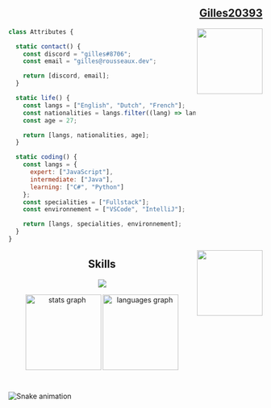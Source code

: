 <h2  align="right" ><a href="https://github.com/gilles20393">Gilles20393</a></h2>
<img align="right" width="130" src="https://github.com/gilles20393/gilles20393/blob/master/user.gif" />

```JavaScript
class Attributes {

  static contact() {
    const discord = "gilles#8706";
    const email = "gilles@rousseaux.dev";

    return [discord, email];
  }

  static life() {
    const langs = ["English", "Dutch", "French"];
    const nationalities = langs.filter((lang) => lang !== "English" && lang !== "Dutch").concat("Belgium");
    const age = 27;

    return [langs, nationalities, age];
  }

  static coding() {
    const langs = {
      expert: ["JavaScript"],
      intermediate: ["Java"],
      learning: ["C#", "Python"]
    };
    const specialities = ["Fullstack"];
    const environnement = ["VSCode", "IntelliJ"];

    return [langs, specialities, environnement];
  }
}
```
<img align="right" width="130" src="https://spotify-github-profile.vercel.app/api/view.svg?uid=117959997&cover_image=true&theme=default&show_offline=false&background_color=121212&interchange=true&bar_color=53b14f&bar_color_cover=true" href="https://spotify-github-profile.vercel.app/api/view.svg?uid=117959997&redirect=true" />
<h2 align="center">Skills </h2>

<p align="center">
  <a href="https://skillicons.dev">
    <img src="https://skillicons.dev/icons?i=idea,vscode,js,ts,cs,java,react,spring,css,html" />
  </a>
</p>

<div align="center">
  <img src="https://github-readme-stats.vercel.app/api?username=gilles20393&hide_title=false&hide_rank=false&show_icons=true&include_all_commits=true&count_private=true&disable_animations=false&theme=dracula&locale=en&hide_border=false" height="150" alt="stats graph"  />
  <img src="https://github-readme-stats.vercel.app/api/top-langs?username=gilles20393&locale=en&hide_title=false&layout=compact&card_width=320&langs_count=5&theme=dracula&hide_border=false" height="150" alt="languages graph"  />
</div>
<br clear="both">

###

<img src="https://raw.githubusercontent.com/gilles20393/gilles20393/output/snake.svg" alt="Snake animation" />
